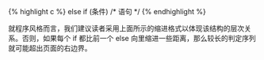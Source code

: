 {% highlight c %}
else if (条件)
  /* 语句 */
{% endhighlight %}

就程序风格而言，我们建议读者采用上面所示的缩进格式以体现该结构的层次关系。否则，如果每个 if 都比前一个 else 向里缩进一些距离，那么较长的判定序列就可能超出页面的右边界。